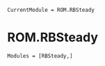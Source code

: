  
```@meta
CurrentModule = ROM.RBSteady
```

# ROM.RBSteady 

```@autodocs
Modules = [RBSteady,]
```